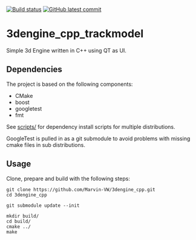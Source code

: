 [![Build status](https://github.com/Marvin-VW/3dengine_cpp/actions/workflows/tests.yaml/badge.svg)]()
[![GitHub latest commit](https://badgen.net/github/last-commit/Marvin-VW/3dengine_cpp)](https://GitHub.com/Marvin-VW/3dengine_cpp/commit/)

# 3dengine_cpp_trackmodel

Simple 3d Engine written in C++ using QT as UI.

## Dependencies

The project is based on the following components:

* CMake
* boost
* googletest
* fmt

See [scripts/](https://github.com/Marvin-VW/3dengine_cpp/tree/main/scripts) for dependency install scripts for multiple distributions.

GoogleTest is pulled in as a git submodule to avoid problems with missing cmake files in sub distributions.

## Usage

Clone, prepare and build with the following steps:

	git clone https://github.com/Marvin-VW/3dengine_cpp.git
	cd 3dengine_cpp

	git submodule update --init
	
	mkdir build/
	cd build/
	cmake ../
	make
